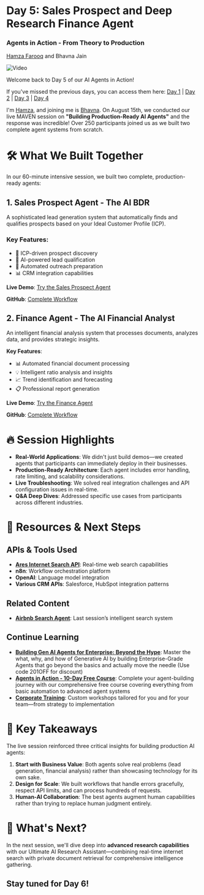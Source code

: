 # Day 5: Sales Prospect and Deep Research Finance Agent 
### Agents in Action - From Theory to Production

[Hamza Farooq](https://github.com/hamzafarooq) and Bhavna Jain

![Video](https://maven.com/p/1fdb6c)

Welcome back to Day 5 of our AI Agents in Action!

If you've missed the previous days, you can access them here: [Day 1](link) | [Day 2](link) | [Day 3](link) | [Day 4](link)

I'm [Hamza](https://www.linkedin.com/in/hamzafarooq/), and joining me is [Bhavna](https://www.linkedin.com/in/bhavna-s-jain/). On August 15th, we conducted our live MAVEN session on **"Building Production-Ready AI Agents"** and the response was incredible! Over 250 participants joined us as we built two complete agent systems from scratch.

# **🛠️ What We Built Together**

In our 60-minute intensive session, we built two complete, production-ready agents:

## **1. Sales Prospect Agent - The AI BDR**
A sophisticated lead generation system that automatically finds and qualifies prospects based on your Ideal Customer Profile (ICP).

### **Key Features**:

- 🎯 ICP-driven prospect discovery
- 🤖 AI-powered lead qualification
- 📧 Automated outreach preparation
- 📊 CRM integration capabilities

**Live Demo**: [Try the Sales Prospect Agent](https://spark-lead-ignition-98.lovable.app/)

**GitHub**: [Complete Workflow](https://github.com/traversaal-ai/agents-in-action/blob/main/sales-porspects-agent/ICP_builder_webhook.json)

## **2. Finance Agent - The AI Financial Analyst**
An intelligent financial analysis system that processes documents, analyzes data, and provides strategic insights.

**Key Features**:

- 📊 Automated financial document processing
- 💡 Intelligent ratio analysis and insights
- 📈 Trend identification and forecasting
- 📋 Professional report generation

**Live Demo**: [Try the Finance Agent](https://finance-scribe-chat.lovable.app/)

**GitHub**: [Complete Workflow](https://github.com/traversaal-ai/agents-in-action/tree/main/finance-agent)

# **🔥 Session Highlights**

- **Real-World Applications**: We didn't just build demos—we created agents that participants can immediately deploy in their businesses.
- **Production-Ready Architecture**: Each agent includes error handling, rate limiting, and scalability considerations.
- **Live Troubleshooting**: We solved real integration challenges and API configuration issues in real-time.
- **Q&A Deep Dives**: Addressed specific use cases from participants across different industries.

# **🚀 Resources & Next Steps**
## **APIs & Tools Used**

- **[Ares Internet Search API](https://api.traversaal.ai/)**: Real-time web search capabilities
- **n8n**: Workflow orchestration platform
- **OpenAI**: Language model integration
- **Various CRM APIs**: Salesforce, HubSpot integration patterns

## **Related Content**

- **[Airbnb Search Agent](link)**: Last session’s intelligent search system

## **Continue Learning**

- **[Building Gen AI Agents for Enterprise: Beyond the Hype](https://maven.com/boring-bot/ml-system-design?promoCode=201OFF)**: Master the what, why, and how of Generative AI by building Enterprise-Grade Agents that go beyond the basics and actually move the needle (Use code 201OFF for discount)
- **[Agents in Action - 10-Day Free Course](https://boringbot.substack.com/)**: Complete your agent-building journey with our comprehensive free course covering everything from basic automation to advanced agent systems
- **[Corporate Training](https://training.traversaal.ai/)**: Custom workshops tailored for you and for your team—from strategy to implementation

# **💭 Key Takeaways**
The live session reinforced three critical insights for building production AI agents:

1. **Start with Business Value**: Both agents solve real problems (lead generation, financial analysis) rather than showcasing technology for its own sake.
2. **Design for Scale**: We built workflows that handle errors gracefully, respect API limits, and can process hundreds of requests.
3. **Human-AI Collaboration**: The best agents augment human capabilities rather than trying to replace human judgment entirely.

# **🎯 What's Next?**
In the next session, we'll dive deep into **advanced research capabilities** with our Ultimate AI Research Assistant—combining real-time internet search with private document retrieval for comprehensive intelligence gathering.

**Stay tuned for Day 6!**
---
